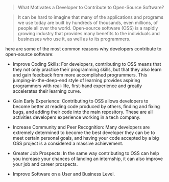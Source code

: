 > What Motivates a Developer to Contribute to Open-Source Software?

> It can be hard to imagine that many of the applications and programs we use today are built by hundreds of thousands, even millions, of people all over the world. Open-source software (OSS) is a rapidly growing industry that provides many benefits to the individuals and businesses who use it, as well as to its programmers.

 here are some of the most common reasons why developers contribute to open-source software:

 * Improve Coding Skills: For developers, contributing to OSS means that they not only practice their programming skills, but that they also learn and gain feedback from more accomplished programmers. This jumping-in-the-deep-end style of learning provides aspiring programmers with real-life, first-hand experience and greatly accelerates their learning curve.

 * Gain Early Experience: Contributing to OSS allows developers to become better at reading code produced by others, finding and fixing bugs, and adding their code into the main repository. These are all activities developers experience working in a tech company.

* Increase Community and Peer Recognition: Many developers are extremely determined to become the best developer they can be to meet certain personal goals, and having your code accepted by a big OSS project is a considered a massive achievement.

* Greater Job Prospects: In the same way contributing to OSS can help you increase your chances of landing an internship, it can also improve your job and career prospects.

* Improve Software on a User and Business Level.